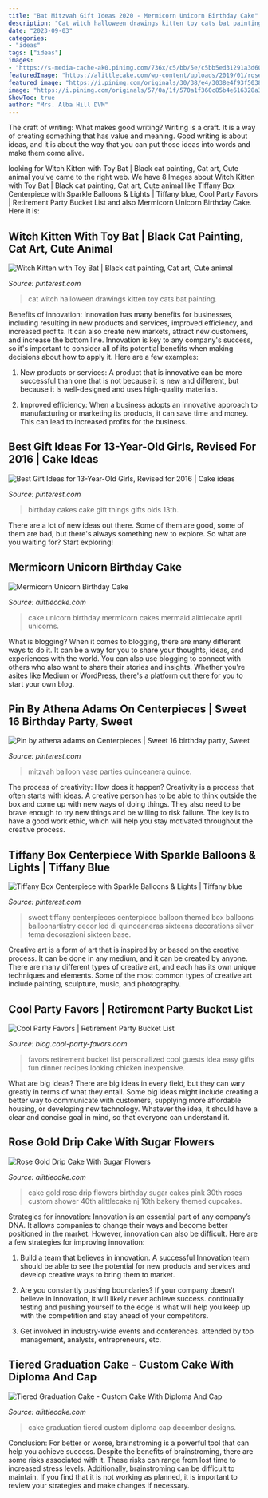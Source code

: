 ```yaml
---
title: "Bat Mitzvah Gift Ideas 2020 - Mermicorn Unicorn Birthday Cake"
description: "Cat witch halloween drawings kitten toy cats bat painting"
date: "2023-09-03"
categories:
- "ideas"
tags: ["ideas"]
images:
- "https://s-media-cache-ak0.pinimg.com/736x/c5/bb/5e/c5bb5ed31291a3d6039d4169ac4429d3.jpg"
featuredImage: "https://alittlecake.com/wp-content/uploads/2019/01/rose-gold-drip-cake-with-sugar-flowers.jpg"
featured_image: "https://i.pinimg.com/originals/30/38/e4/3038e4f93f5038e5edd595a5616c4d14.jpg"
image: "https://i.pinimg.com/originals/57/0a/1f/570a1f360c85b4e616328a3298288e5f.jpg"
ShowToc: true
author: "Mrs. Alba Hill DVM"
---
```



The craft of writing: What makes good writing?
Writing is a craft. It is a way of creating something that has value and meaning. Good writing is about ideas, and it is about the way that you can put those ideas into words and make them come alive.

	

		
looking for Witch Kitten with Toy Bat | Black cat painting, Cat art, Cute animal you've came to the right web. We have 8 Images about Witch Kitten with Toy Bat | Black cat painting, Cat art, Cute animal like Tiffany Box Centerpiece with Sparkle Balloons &amp; Lights | Tiffany blue, Cool Party Favors | Retirement Party Bucket List and also Mermicorn Unicorn Birthday Cake. Here it is:
		
    
## Witch Kitten With Toy Bat | Black Cat Painting, Cat Art, Cute Animal

<img loading=lazy src="https://i.pinimg.com/originals/30/38/e4/3038e4f93f5038e5edd595a5616c4d14.jpg" onerror="this.onerror=null;this.src='https://tse1.mm.bing.net/th?id=OIP.Eq_NdJYrAUPQSFc_ToZmOQHaMp&amp;pid=15.1';" alt="Witch Kitten with Toy Bat | Black cat painting, Cat art, Cute animal">

_Source: pinterest.com_

>cat witch halloween drawings kitten toy cats bat painting. 

	

Benefits of innovation:
Innovation has many benefits for businesses, including resulting in new products and services, improved efficiency, and increased profits. It can also create new markets, attract new customers, and increase the bottom line. Innovation is key to any company's success, so it's important to consider all of its potential benefits when making decisions about how to apply it. Here are a few examples:
1. New products or services: A product that is innovative can be more successful than one that is not because it is new and different, but because it is well-designed and uses high-quality materials.

2. Improved efficiency: When a business adopts an innovative approach to manufacturing or marketing its products, it can save time and money. This can lead to increased profits for the business.


    
## Best Gift Ideas For 13-Year-Old Girls, Revised For 2016 | Cake Ideas

<img loading=lazy src="https://s-media-cache-ak0.pinimg.com/736x/c5/bb/5e/c5bb5ed31291a3d6039d4169ac4429d3.jpg" onerror="this.onerror=null;this.src='https://tse1.mm.bing.net/th?id=OIP.h0vsEakXVfHqYxzmCpB8tgHaJ4&amp;pid=15.1';" alt="Best Gift Ideas for 13-Year-Old Girls, Revised for 2016 | Cake ideas">

_Source: pinterest.com_

>birthday cakes cake gift things gifts olds 13th. 

	

There are a lot of new ideas out there. Some of them are good, some of them are bad, but there's always something new to explore. So what are you waiting for? Start exploring!

    
## Mermicorn Unicorn Birthday Cake

<img loading=lazy src="https://alittlecake.com/wp-content/uploads/2019/04/Mermicorn-Unicorn-Birthday-Cake-.jpg" onerror="this.onerror=null;this.src='https://tse2.mm.bing.net/th?id=OIP.e3PTHMrttAVpLvdnT3RgCgHaHk&amp;pid=15.1';" alt="Mermicorn Unicorn Birthday Cake">

_Source: alittlecake.com_

>cake unicorn birthday mermicorn cakes mermaid alittlecake april unicorns. 

	

What is blogging?
When it comes to blogging, there are many different ways to do it. It can be a way for you to share your thoughts, ideas, and experiences with the world. You can also use blogging to connect with others who also want to share their stories and insights. Whether you're asites like Medium or WordPress, there's a platform out there for you to start your own blog.

    
## Pin By Athena Adams On Centerpieces | Sweet 16 Birthday Party, Sweet

<img loading=lazy src="https://i.pinimg.com/originals/57/0a/1f/570a1f360c85b4e616328a3298288e5f.jpg" onerror="this.onerror=null;this.src='https://tse1.mm.bing.net/th?id=OIP.12TH90EhEnGgoThGRdVCUgAAAA&amp;pid=15.1';" alt="Pin by athena adams on Centerpieces | Sweet 16 birthday party, Sweet">

_Source: pinterest.com_

>mitzvah balloon vase parties quinceanera quince. 

	

The process of creativity: How does it happen?
Creativity is a process that often starts with ideas. A creative person has to be able to think outside the box and come up with new ways of doing things. They also need to be brave enough to try new things and be willing to risk failure. The key is to have a good work ethic, which will help you stay motivated throughout the creative process.

    
## Tiffany Box Centerpiece With Sparkle Balloons &amp; Lights | Tiffany Blue

<img loading=lazy src="https://i.pinimg.com/originals/26/9f/c2/269fc20fbabf24b87621634ae4a76d8d.jpg" onerror="this.onerror=null;this.src='https://tse3.mm.bing.net/th?id=OIP.9FoEvzrEtVWJ-v11zoagrgHaLG&amp;pid=15.1';" alt="Tiffany Box Centerpiece with Sparkle Balloons &amp; Lights | Tiffany blue">

_Source: pinterest.com_

>sweet tiffany centerpieces centerpiece balloon themed box balloons balloonartistry decor led di quinceaneras sixteens decorations silver tema decorazioni sixteen base. 

	

Creative art is a form of art that is inspired by or based on the creative process. It can be done in any medium, and it can be created by anyone. There are many different types of creative art, and each has its own unique techniques and elements. Some of the most common types of creative art include painting, sculpture, music, and photography.

    
## Cool Party Favors | Retirement Party Bucket List

<img loading=lazy src="http://blog.cool-party-favors.com/wp-content/uploads/2017-07-11_10-58-29.jpg" onerror="this.onerror=null;this.src='https://tse3.mm.bing.net/th?id=OIP.Hpk7QlVf__NrmmNLQthevwHaFu&amp;pid=15.1';" alt="Cool Party Favors | Retirement Party Bucket List">

_Source: blog.cool-party-favors.com_

>favors retirement bucket list personalized cool guests idea easy gifts fun dinner recipes looking chicken inexpensive. 

	

What are big ideas?
There are big ideas in every field, but they can vary greatly in terms of what they entail. Some big ideas might include creating a better way to communicate with customers, supplying more affordable housing, or developing new technology. Whatever the idea, it should have a clear and concise goal in mind, so that everyone can understand it.

    
## Rose Gold Drip Cake With Sugar Flowers

<img loading=lazy src="https://alittlecake.com/wp-content/uploads/2019/01/rose-gold-drip-cake-with-sugar-flowers.jpg" onerror="this.onerror=null;this.src='https://tse1.mm.bing.net/th?id=OIP.-IHqOPj51WGgPoHSg49rDgHaE8&amp;pid=15.1';" alt="Rose Gold Drip Cake With Sugar Flowers">

_Source: alittlecake.com_

>cake gold rose drip flowers birthday sugar cakes pink 30th roses custom shower 40th alittlecake nj 16th bakery themed cupcakes. 

	

Strategies for innovation:
Innovation is an essential part of any company’s DNA. It allows companies to change their ways and become better positioned in the market. However, innovation can also be difficult. Here are a few strategies for improving innovation:
1. Build a team that believes in innovation. A successful Innovation team should be able to see the potential for new products and services and develop creative ways to bring them to market.

2. Are you constantly pushing boundaries? If your company doesn’t believe in innovation, it will likely never achieve success. continually testing and pushing yourself to the edge is what will help you keep up with the competition and stay ahead of your competitors.

3. Get involved in industry-wide events and conferences. attended by top management, analysts, entrepreneurs, etc.

    
## Tiered Graduation Cake - Custom Cake With Diploma And Cap

<img loading=lazy src="https://alittlecake.com/wp-content/uploads/2018/12/Tiered-Graduation-Cake-.jpg" onerror="this.onerror=null;this.src='https://tse1.mm.bing.net/th?id=OIP.0BpRjoEmo8YX-Gqu8jaIOAHaKE&amp;pid=15.1';" alt="Tiered Graduation Cake - Custom Cake With Diploma And Cap">

_Source: alittlecake.com_

>cake graduation tiered custom diploma cap december designs. 

	

Conclusion: For better or worse, brainstroming is a powerful tool that can help you achieve success.
Despite the benefits of brainstroming, there are some risks associated with it. These risks can range from lost time to increased stress levels. Additionally, brainstroming can be difficult to maintain. If you find that it is not working as planned, it is important to review your strategies and make changes if necessary.

